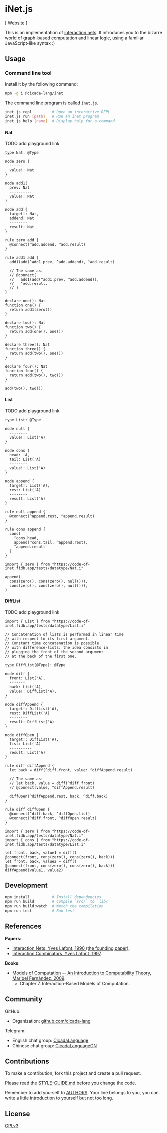 # iNet.js

[ [Website](https://inet.run) ]

This is an implementation of [interaction nets](https://en.wikipedia.org/wiki/Interaction_nets).
It introduces you to the bizarre world of graph-based computation and linear logic,
using a familiar JavaScript-like syntax :)

## Usage

### Command line tool

Install it by the following command:

```sh
npm -g i @cicada-lang/inet
```

The command line program is called `inet.js`.

```sh
inet.js repl         # Open an interactive REPL
inet.js run [path]   # Run an inet program
inet.js help [name]  # Display help for a command
```

#### Nat

TODO add playground link

```inet
type Nat: @Type

node zero {
  ------
  value!: Nat
}

node add1(
  prev: Nat
  ----------
  value!: Nat
)

node add {
  target!: Nat,
  addend: Nat
  --------
  result: Nat
}

rule zero add {
  @connect(^add.addend, ^add.result)
}

rule add1 add {
  add1(add(^add1.prev, ^add.addend), ^add.result)

  // The same as:
  // @connect(
  //   add1(add(^add1.prev, ^add.addend)),
  //   ^add.result,
  // )
}

declare one(): Nat
function one() {
  return add1(zero())
}

declare two(): Nat
function two() {
  return add(one(), one())
}

declare three(): Nat
function three() {
  return add(two(), one())
}

declare four(): Nat
function four() {
  return add(two(), two())
}

add(two(), two())
```

#### List

TODO add playground link

```inet
type List: @Type

node null {
  --------
  value!: List('A)
}

node cons {
  head: 'A,
  tail: List('A)
  --------
  value!: List('A)
}

node append {
  target!: List('A),
  rest: List('A)
  --------
  result: List('A)
}

rule null append {
  @connect(^append.rest, ^append.result)
}

rule cons append {
  cons(
    ^cons.head,
    append(^cons.tail, ^append.rest),
    ^append.result
  )
}

import { zero } from "https://code-of-inet.fidb.app/tests/datatype/Nat.i"

append(
  cons(zero(), cons(zero(), null())),
  cons(zero(), cons(zero(), null())),
)
```

#### DiffList

TODO add playground link

```inet
import { List } from "https://code-of-inet.fidb.app/tests/datatype/List.i"

// Concatenation of lists is performed in linear time
// with respect to its first argument.
// Constant time concatenation is possible
// with difference-lists: the idea consists in
// plugging the front of the second argument
// at the back of the first one.

type DiffList(@Type): @Type

node diff {
  front: List('A),
  -------
  back: List('A),
  value!: DiffList('A),
}

node diffAppend {
  target!: DiffList('A),
  rest: DiffList('A)
  --------
  result: DiffList('A)
}

node diffOpen {
  target!: DiffList('A),
  list: List('A)
  ----------
  result: List('A)
}

rule diff diffAppend {
  let back = diff(^diff.front, value: ^diffAppend.result)

  // The same as:
  // let back, value = diff(^diff.front)
  // @connect(value, ^diffAppend.result)

  diffOpen(^diffAppend.rest, back, ^diff.back)
}

rule diff diffOpen {
  @connect(^diff.back, ^diffOpen.list)
  @connect(^diff.front, ^diffOpen.result)
}

import { zero } from "https://code-of-inet.fidb.app/tests/datatype/Nat.i"
import { cons } from "https://code-of-inet.fidb.app/tests/datatype/List.i"

let front, back, value1 = diff()
@connect(front, cons(zero(), cons(zero(), back)))
let front, back, value2 = diff()
@connect(front, cons(zero(), cons(zero(), back)))
diffAppend(value1, value2)
```

## Development

```sh
npm install          # Install dependencies
npm run build        # Compile `src/` to `lib/`
npm run build:watch  # Watch the compilation
npm run test         # Run test
```

## References

**Papers**:

- [Interaction Nets, Yves Lafont, 1990 (the founding paper)](./docs/references/papers/1990-interaction-nets.pdf).
- [Interaction Combinators, Yves Lafont, 1997](./docs/references/papers/1997-interaction-combinators.pdf).

**Books**:

- [Models of Computation -- An Introduction to Computability Theory, Maribel Fernández, 2009](./docs/references/books/models-of-computation--maribel-fernández.pdf).
  - Chapter 7. Interaction-Based Models of Computation.

## Community

GitHub:

- Organization: [github.com/cicada-lang](https://github.com/cicada-lang)

Telegram:

- English chat group: [CicadaLanguage](https://t.me/CicadaLanguage)
- Chinese chat group: [CicadaLanguageCN](https://t.me/CicadaLanguageCN)

## Contributions

To make a contribution, fork this project and create a pull request.

Please read the [STYLE-GUIDE.md](STYLE-GUIDE.md) before you change the code.

Remember to add yourself to [AUTHORS](AUTHORS).
Your line belongs to you, you can write a little
introduction to yourself but not too long.

## License

[GPLv3](LICENSE)

